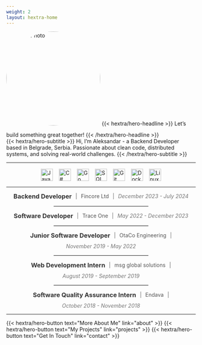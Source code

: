 ```yaml
---
weight: 2
layout: hextra-home
---
```


<div class="hx:flex hx:gap-4 hx:flex-col hx:items-center hx:justify-center hx:max-w-screen-xl hx:mx-auto hx:pt-12 hx:px-4">
  <!-- Profile Image -->
  <img src="/images/profile-photo.jpg" alt="Profile Photo" style="width: 250px; height: auto; border-radius: 50%; margin-bottom: 1rem;" />
  <!-- Headline -->
  {{< hextra/hero-headline >}}
  Let’s build something great together!
  {{< /hextra/hero-headline >}}
  <!-- Subtitle -->
  <div class="hx:mt-4 hx:text-center hx:mb-6">
    {{< hextra/hero-subtitle >}}
      Hi, I’m Aleksandar - a Backend Developer based in Belgrade, Serbia.
      Passionate about clean code, distributed systems, and solving real-world challenges.
    {{< /hextra/hero-subtitle >}}
  </div>
  <!-- Divider -->
  <hr class="hx:border-gray-701 hx:my-12" />
  <!-- Stack Icons -->
  <div style="display: flex; justify-content: center; gap: 16px; align-items: center; margin: 1rem 0;">
    <img src="https://cdn.jsdelivr.net/gh/devicons/devicon/icons/java/java-original.svg" alt="Java" title="Java" height="32" />
    <img src="https://cdn.jsdelivr.net/gh/devicons/devicon/icons/csharp/csharp-original.svg" alt="C#" title="C#" height="32" />
    <img src="https://cdn.jsdelivr.net/gh/devicons/devicon/icons/go/go-original.svg" alt="Go" title="Go" height="32" />
    <img src="https://cdn.jsdelivr.net/gh/devicons/devicon/icons/mysql/mysql-original.svg" alt="SQL" title="SQL" height="32" />
    <img src="https://cdn.jsdelivr.net/gh/devicons/devicon/icons/git/git-original.svg" alt="Git" title="Git" height="32" />
    <img src="https://cdn.jsdelivr.net/gh/devicons/devicon/icons/docker/docker-original.svg" alt="Docker" title="Docker" height="32" />
    <img src="https://cdn.jsdelivr.net/gh/devicons/devicon/icons/linux/linux-original.svg" alt="Linux" title="Linux" height="32" />
  </div>
  <!-- Divider -->
  <hr class="hx:border-gray-701 hx:my-12" />
  <!-- Experience -->
  <div class="experience-container" style="max-width: 700px; margin: 0 auto; text-align: center;">
    <!-- Experience Entry 1 -->
    <div class="experience-entry" style="display: flex; justify-content: center; align-items: center; flex-wrap: wrap; gap: 10px; margin-bottom: 5px;">
      <h3 style="margin: 0; color: #333;">Backend Developer</h3>
      <span style="color: #666;">|</span>
      <h4 style="margin: 0; font-weight: normal; color: #555;">Fincore Ltd</h4>
      <span style="color: #666;">|</span>
      <p style="margin: 0; font-style: italic; color: #777;">December 2023 - July 2024</p>
    </div>
    <!-- Border -->
    <hr style="width: 50%; margin: 15px auto; border: 0; border-top: 1px solid #ddd;">
    <!-- Experience Entry 2 - inline format -->
    <div class="experience-entry" style="display: flex; justify-content: center; align-items: center; flex-wrap: wrap; gap: 10px; margin-bottom: 5px;">
      <h3 style="margin: 0; color: #333;">Software Developer</h3>
      <span style="color: #666;">|</span>
      <h4 style="margin: 0; font-weight: normal; color: #555;">Trace One</h4>
      <span style="color: #666;">|</span>
      <p style="margin: 0; font-style: italic; color: #777;">May 2022 - December 2023</p>
    </div>
    <!-- Border -->
    <hr style="width: 50%; margin: 15px auto; border: 0; border-top: 1px solid #ddd;">
    <!-- Experience Entry 3 -->
    <div class="experience-entry" style="display: flex; justify-content: center; align-items: center; flex-wrap: wrap; gap: 10px; margin-bottom: 5px;">
      <h3 style="margin: 0; color: #333;">Junior Software Developer</h3>
      <span style="color: #666;">|</span>
      <h4 style="margin: 0; font-weight: normal; color: #555;">OtaCo Engineering</h4>
      <span style="color: #666;">|</span>
      <p style="margin: 0; font-style: italic; color: #777;">November 2019 - May 2022</p>
    </div>
    <!-- Border -->
    <hr style="width: 50%; margin: 15px auto; border: 0; border-top: 1px solid #ddd;">
    <!-- Experience Entry 4 -->
    <div class="experience-entry" style="display: flex; justify-content: center; align-items: center; flex-wrap: wrap; gap: 10px; margin-bottom: 5px;">
      <h3 style="margin: 0; color: #333;">Web Development Intern</h3>
      <span style="color: #666;">|</span>
      <h4 style="margin: 0; font-weight: normal; color: #555;">msg global solutions</h4>
      <span style="color: #666;">|</span>
      <p style="margin: 0; font-style: italic; color: #777;">August 2019 - September 2019</p>
    </div>
    <!-- Border -->
    <hr style="width: 50%; margin: 15px auto; border: 0; border-top: 1px solid #ddd;">
    <!-- Experience Entry 5 -->
    <div class="experience-entry" style="display: flex; justify-content: center; align-items: center; flex-wrap: wrap; gap: 10px; margin-bottom: 5px;">
      <h3 style="margin: 0; color: #333;">Software Quality Assurance Intern</h3>
      <span style="color: #666;">|</span>
      <h4 style="margin: 0; font-weight: normal; color: #555;">Endava</h4>
      <span style="color: #666;">|</span>
      <p style="margin: 0; font-style: italic; color: #777;">October 2018 - November 2018</p>
    </div>
  </div>
  <!-- Divider -->
  <hr class="hx:border-gray-701 hx:my-12" />
  <!-- Buttons -->
  <div class="hx:flex hx:flex-wrap hx:gap-4 hx:justify-center hx:mb-12">
    {{< hextra/hero-button text="More About Me" link="about" >}}
    {{< hextra/hero-button text="My Projects" link="projects" >}}
    {{< hextra/hero-button text="Get In Touch" link="contact" >}}
  </div>
</div>
